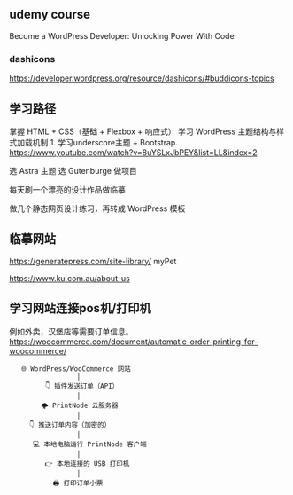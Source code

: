 
## udemy course
Become a WordPress Developer: Unlocking Power With Code

### dashicons
https://developer.wordpress.org/resource/dashicons/#buddicons-topics


## 学习路径
掌握 HTML + CSS（基础 + Flexbox + 响应式）
学习 WordPress 主题结构与样式加载机制
    1. 学习underscore主题 + Bootstrap.
        https://www.youtube.com/watch?v=8uYSLxJbPEY&list=LL&index=2
       

选 Astra 主题
选 Gutenburge 做项目

每天刷一个漂亮的设计作品做临摹

做几个静态网页设计练习，再转成 WordPress 模板

## 临摹网站
https://generatepress.com/site-library/
myPet

https://www.ku.com.au/about-us


## 学习网站连接pos机/打印机
例如外卖，汉堡店等需要订单信息。  
https://woocommerce.com/document/automatic-order-printing-for-woocommerce/  

       🌐 WordPress/WooCommerce 网站
                     │
             👇 插件发送订单（API）
                     │
            🌩️ PrintNode 云服务器
                     │
         👇 推送订单内容（加密的）
                     │
          💻 本地电脑运行 PrintNode 客户端
                     │
             👉 本地连接的 USB 打印机
                     │
               🖨️ 打印订单小票


